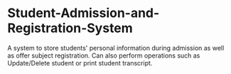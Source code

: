 # Student-Admission-and-Registration-System

A system to store students' personal information during admission as well as offer subject registration.
Can also perform operations such as Update/Delete student or print student transcript.
